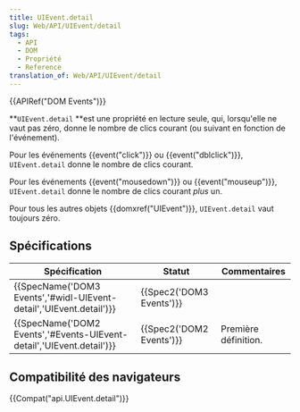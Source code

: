 ```yaml
---
title: UIEvent.detail
slug: Web/API/UIEvent/detail
tags:
  - API
  - DOM
  - Propriété
  - Reference
translation_of: Web/API/UIEvent/detail
---
```

{{APIRef("DOM Events")}}

**`UIEvent.detail` **est une propriété en lecture seule, qui, lorsqu'elle ne vaut pas zéro, donne le nombre de clics courant (ou suivant en fonction de l'événement).

Pour les événements {{event("click")}} ou {{event("dblclick")}}, `UIEvent.detail` donne le nombre de clics courant.

Pour les événements {{event("mousedown")}} ou {{event("mouseup")}}, `UIEvent.detail` donne le nombre de clics courant _plus_ un.

Pour tous les autres objets {{domxref("UIEvent")}}, `UIEvent.detail` vaut toujours zéro.

## Spécifications

| Spécification                                                                                | Statut                           | Commentaires         |
| -------------------------------------------------------------------------------------------- | -------------------------------- | -------------------- |
| {{SpecName('DOM3 Events','#widl-UIEvent-detail','UIEvent.detail')}}     | {{Spec2('DOM3 Events')}} |                      |
| {{SpecName('DOM2 Events','#Events-UIEvent-detail','UIEvent.detail')}} | {{Spec2('DOM2 Events')}} | Première définition. |

## Compatibilité des navigateurs

{{Compat("api.UIEvent.detail")}}
